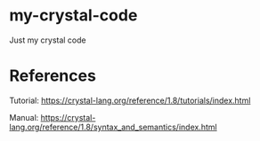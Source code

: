 # my-crystal-code
Just my crystal code
# References
Tutorial: https://crystal-lang.org/reference/1.8/tutorials/index.html

Manual: https://crystal-lang.org/reference/1.8/syntax_and_semantics/index.html
